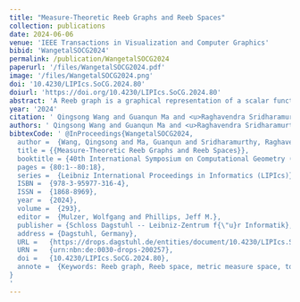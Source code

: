 ```yaml
---
title: "Measure-Theoretic Reeb Graphs and Reeb Spaces"
collection: publications
date: 2024-06-06
venue: 'IEEE Transactions in Visualization and Computer Graphics'
bibid: 'WangetalSOCG2024'
permalink: /publication/WangetalSOCG2024
paperurl: '/files/WangetalSOCG2024.pdf'
image: '/files/WangetalSOCG2024.png'
doi: '10.4230/LIPIcs.SoCG.2024.80'
doiurl: 'https://doi.org/10.4230/LIPIcs.SoCG.2024.80'
abstract: 'A Reeb graph is a graphical representation of a scalar function on a topological space that encodes the topology of the level sets. A Reeb space is a generalization of the Reeb graph to a multiparameter function. In this paper, we propose novel constructions of Reeb graphs and Reeb spaces that incorporate the use of a measure. Specifically, we introduce measure-theoretic Reeb graphs and Reeb spaces when the domain or the range is modeled as a metric measure space (i.e., a metric space equipped with a measure). Our main goal is to enhance the robustness of the Reeb graph and Reeb space in representing the topological features of a scalar field while accounting for the distribution of the measure. We first introduce a Reeb graph with local smoothing and prove its stability with respect to the interleaving distance. We then prove the stability of a Reeb graph of a metric measure space with respect to the measure, defined using the distance to a measure or the kernel distance to a measure, respectively.'
year: '2024'
citation: ' Qingsong Wang and Guanqun Ma and <u>Raghavendra Sridharamurthy</u> and Bei Wang <i>&quot;Measure-Theoretic Reeb Graphs and Reeb Spaces&quot;</i> SoCG 2024'
authors: ' Qingsong Wang and Guanqun Ma and <u>Raghavendra Sridharamurthy</u> and Bei Wang'
bibtexCode: ' @InProceedings{WangetalSOCG2024,
  author =  {Wang, Qingsong and Ma, Guanqun and Sridharamurthy, Raghavendra and Wang, Bei},
  title = {{Measure-Theoretic Reeb Graphs and Reeb Spaces}},
  booktitle = {40th International Symposium on Computational Geometry (SoCG 2024)},
  pages = {80:1--80:18},
  series =  {Leibniz International Proceedings in Informatics (LIPIcs)},
  ISBN =  {978-3-95977-316-4},
  ISSN =  {1868-8969},
  year =  {2024},
  volume =  {293},
  editor =  {Mulzer, Wolfgang and Phillips, Jeff M.},
  publisher = {Schloss Dagstuhl -- Leibniz-Zentrum f{\"u}r Informatik},
  address = {Dagstuhl, Germany},
  URL =   {https://drops.dagstuhl.de/entities/document/10.4230/LIPIcs.SoCG.2024.80},
  URN =   {urn:nbn:de:0030-drops-200257},
  doi =   {10.4230/LIPIcs.SoCG.2024.80},
  annote =  {Keywords: Reeb graph, Reeb space, metric measure space, topological data analysis}
}
'
---
```

